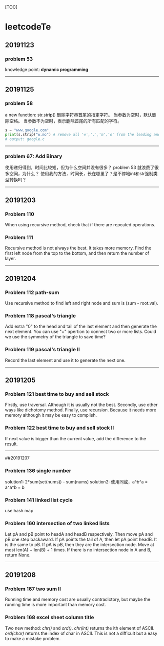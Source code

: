 [TOC]
# leetcodeTe
## 20191123
### problem 53
knowledge point: **dynamic programming**
***
## 20191125
### problem 58
a new function: str.strip()
删除字符串首尾的指定字符。
当参数为空时，默认删除空格。
当参数不为空时，表示删除首尾的所有匹配的字符。
```python
s = "www.google.com"
print(s.strip("w.mo") # remove all 'w','.','m','o' from the leading and trailing.
# output: google.c
```
***
### problem 67: Add Binary
使用递归得到，时间比较短，但为什么空间并没有很多？
problem 53 就浪费了很多空间，为什么？
使用我的方法，时间长，长在哪里了？是不停地int和str强制类型转换吗？
***
## 20191203
### Problem 110
When using recursive method, check that if there are repeated operations.
### Problem 111
Recursive method is not always the best. It takes more memory.
Find the first left node from the top to the bottom, and then return the number of layer.
***
## 20191204
### Problem 112 path-sum
Use recursive method to find left and right node and sum is (sum - root.val).
### Problem 118 pascal's triangle
Add extra "0" to the head and tail of the last element and then generate the next element.
You can use "+" opertion to connect two or more lists.
Could we use the symmetry of the triangle to save time?
### Problem 119 pascal's triangle II
Record the last element and use it to generate the next one.
***
## 20191205
### Problem 121 best time to buy and sell stock
Firstly, use traversal. Although it is usually not the best.
Secondly, use other ways like dichotomy method.
Finally, use recursion. Because it needs more memory although it may be easy to complish.
### Problem 122 best time to buy and sell stock II
If next value is bigger than the current value, add the difference to the result.
***
##20191207
### Problem 136 single number
solution1: 2*sum(set(nums)) - sum(nums)
solution2: 使用同或，a^b^a = a^a^b = b
### Problem 141 linked list cycle 
use hash map
### Problem 160 intersection of two linked lists
Let pA and pB point to headA and headB respectively. Then move pA and pB one step backaward. If pA points the tail of A, then let pA point headB. It is the same to pB. If pA is pB, then they are the intersection node. Move at most len(A) + len(B) + 1 times. If there is no intersection node in A and B, return None.
***
## 20191208
### Problem 167 two sum II
Running time and memory cost are usually contradictory, but maybe the running time is more important than memory cost.
### Problem 168 excel sheet column title
Two new method: *chr()* and *ord()*.
*chr(int)* returns the ith element of ASCII.
*ord(char)* returns the index of char in ASCII.
This is not a difficult but a easy to make a mistake problem.